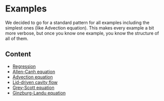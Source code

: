 # Examples


We decided to go for a standard pattern for all examples including the simplest ones (like Advection equation).
This makes every example a bit more verbose, but once you know one example, you know the structure of all of them. 

## Content

- [Regression](./regression)
- [Allen-Canh equation](./allen_cahn)
- [Advection equation](./kdv)
- [Lid-driven cavity flow](./ldc)
- [Grey-Scott equation](./grey_scott)
- [Ginzburg-Landu equation](./ginzburg_landau)